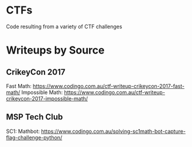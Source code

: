 # CTFs
Code resulting from a variety of CTF challenges

# Writeups by Source
## CrikeyCon 2017
Fast Math: https://www.codingo.com.au/ctf-writeup-crikeycon-2017-fast-math/
Impossible Math: https://www.codingo.com.au/ctf-writeup-crikeycon-2017-impossible-math/

## MSP Tech Club
SC1: Mathbot: https://www.codingo.com.au/solving-sc1math-bot-capture-flag-challenge-python/

